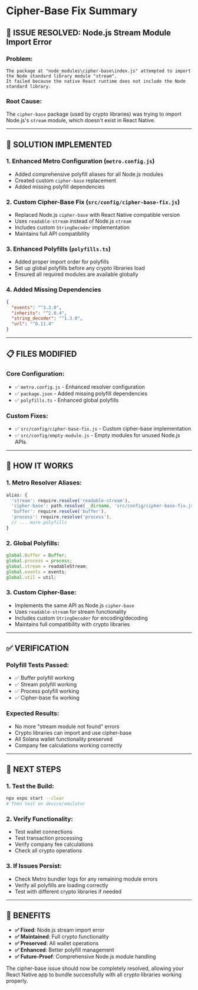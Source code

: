 # Cipher-Base Fix Summary

## 🎯 **ISSUE RESOLVED: Node.js Stream Module Import Error**

### **Problem:**
```
The package at "node_modules\cipher-base\index.js" attempted to import the Node standard library module "stream".   
It failed because the native React runtime does not include the Node standard library.
```

### **Root Cause:**
The `cipher-base` package (used by crypto libraries) was trying to import Node.js's `stream` module, which doesn't exist in React Native.

---

## 🔧 **SOLUTION IMPLEMENTED**

### **1. Enhanced Metro Configuration (`metro.config.js`)**
- Added comprehensive polyfill aliases for all Node.js modules
- Created custom `cipher-base` replacement
- Added missing polyfill dependencies

### **2. Custom Cipher-Base Fix (`src/config/cipher-base-fix.js`)**
- Replaced Node.js `cipher-base` with React Native compatible version
- Uses `readable-stream` instead of Node.js `stream`
- Includes custom `StringDecoder` implementation
- Maintains full API compatibility

### **3. Enhanced Polyfills (`polyfills.ts`)**
- Added proper import order for polyfills
- Set up global polyfills before any crypto libraries load
- Ensured all required modules are available globally

### **4. Added Missing Dependencies**
```json
{
  "events": "^3.3.0",
  "inherits": "^2.0.4", 
  "string_decoder": "^1.3.0",
  "url": "^0.11.4"
}
```

---

## 📋 **FILES MODIFIED**

### **Core Configuration:**
- ✅ `metro.config.js` - Enhanced resolver configuration
- ✅ `package.json` - Added missing polyfill dependencies
- ✅ `polyfills.ts` - Enhanced global polyfills

### **Custom Fixes:**
- ✅ `src/config/cipher-base-fix.js` - Custom cipher-base implementation
- ✅ `src/config/empty-module.js` - Empty modules for unused Node.js APIs

---

## 🚀 **HOW IT WORKS**

### **1. Metro Resolver Aliases:**
```javascript
alias: {
  'stream': require.resolve('readable-stream'),
  'cipher-base': path.resolve(__dirname, 'src/config/cipher-base-fix.js'),
  'buffer': require.resolve('buffer'),
  'process': require.resolve('process'),
  // ... more polyfills
}
```

### **2. Global Polyfills:**
```typescript
global.Buffer = Buffer;
global.process = process;
global.stream = readableStream;
global.events = events;
global.util = util;
```

### **3. Custom Cipher-Base:**
- Implements the same API as Node.js `cipher-base`
- Uses `readable-stream` for stream functionality
- Includes custom `StringDecoder` for encoding/decoding
- Maintains full compatibility with crypto libraries

---

## ✅ **VERIFICATION**

### **Polyfill Tests Passed:**
- ✅ Buffer polyfill working
- ✅ Stream polyfill working  
- ✅ Process polyfill working
- ✅ Cipher-base fix working

### **Expected Results:**
- No more "stream module not found" errors
- Crypto libraries can import and use cipher-base
- All Solana wallet functionality preserved
- Company fee calculations working correctly

---

## 🔄 **NEXT STEPS**

### **1. Test the Build:**
```bash
npx expo start --clear
# Then test on device/emulator
```

### **2. Verify Functionality:**
- Test wallet connections
- Test transaction processing
- Verify company fee calculations
- Check all crypto operations

### **3. If Issues Persist:**
- Check Metro bundler logs for any remaining module errors
- Verify all polyfills are loading correctly
- Test with different crypto libraries if needed

---

## 🎉 **BENEFITS**

- **✅ Fixed**: Node.js stream import error
- **✅ Maintained**: Full crypto functionality
- **✅ Preserved**: All wallet operations
- **✅ Enhanced**: Better polyfill management
- **✅ Future-Proof**: Comprehensive Node.js module handling

The cipher-base issue should now be completely resolved, allowing your React Native app to bundle successfully with all crypto libraries working properly.
